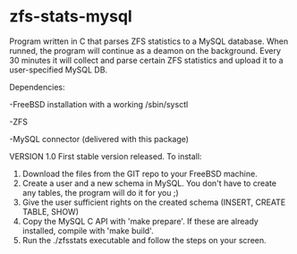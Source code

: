 zfs-stats-mysql
===============

Program written in C that parses ZFS statistics to a MySQL database. When runned, the program will continue as a deamon on the background.
Every 30 minutes it will collect and parse certain ZFS statistics and upload it to a user-specified MySQL DB.

Dependencies:

  -FreeBSD installation with a working /sbin/sysctl

  -ZFS

  -MySQL connector (delivered with this package)

VERSION 1.0
First stable version released. To install:
1. Download the files from the GIT repo to your FreeBSD machine.
2. Create a user and a new schema in MySQL. You don't have to create any tables, the program will do it for you ;)
3. Give the user sufficient rights on the created schema (INSERT, CREATE TABLE, SHOW)
4. Copy the MySQL C API with 'make prepare'. If these are already installed, compile with 'make build'.
5. Run the ./zfsstats executable and follow the steps on your screen.